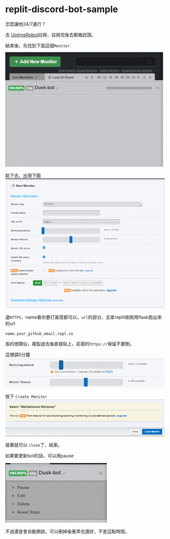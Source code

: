 # replit-discord-bot-sample

怎麼讓他24/7運行？

去 [UptimeRobot](https://uptimerobot.com/)註冊，註冊完後去郵箱認證。

結束後，先找到下面這個`Monitor`
![Alt text](image.png)

點下去，出現下圖
![Alt text](image-1.png)

選`HTTPS`，name看你要打甚麼都可以，`url`的部分，去拿replit剛剛用flask跑出來的url
```
name.your_github_email.repl.co
```
長的很類似，複製過去後直接貼上，前面的`https://`保留不要刪。

這裡調5分鐘
![Alt text](image-3.png)

按下 `Create Monitor`
![Alt text](image-2.png)

接著就可以 `close`了，結案。

如果要更新bot的話，可以用pause

![Alt text](image-4.png)

不過還是會自動開啟，可以刪掉後重弄也還好，不差這點時間。
